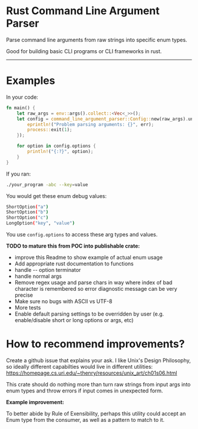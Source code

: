 # Rust Command Line Argument Parser

Parse command line arguments from raw strings into specific enum types.

Good for building basic CLI programs or CLI frameworks in rust.
___

# Examples

In your code:
```rust
fn main() {
    let raw_args = env::args().collect::<Vec<_>>();
    let config = command_line_argument_parser::Config::new(raw_args).unwrap_or_else(|err| {
        eprintln!("Problem parsing arguments: {}", err);
        process::exit(1);
    });

    for option in config.options {
        println!("{:?}", option);
    }
}
```

If you ran:

```bash
./your_program -abc --key=value
```

You would get these enum debug values:
```sh
ShortOption("a")
ShortOption("b")
ShortOption("c")
LongOption("key", "value")
```

You use `config.options` to access these arg types and values.

**TODO to mature this from POC into publishable crate:**
- improve this Readme to show example of actual enum usage
- Add appropriate rust documentation to functions
- handle -- option terminator
- handle normal args
- Remove regex usage and parse chars in way where index of bad character is remembered so error diagnostic message can be very precise
- Make sure no bugs with ASCII vs UTF-8
- More tests
- Enable default parsing settings to be overridden by user (e.g. enable/disable short or long options or args, etc)

# How to recommend improvements?
Create a github issue that explains your ask.
I like Unix's Design Philosophy, so ideally different capabilties would live in different utilities: https://homepage.cs.uri.edu/~thenry/resources/unix_art/ch01s06.html

This crate should do nothing more than turn raw strings from input args into enum types and throw errors if input comes in unexpected form.

**Example improvement:**

To better abide by Rule of Exensibility, perhaps this utility could accept an Enum type from the consumer, as well as a pattern to match to it.